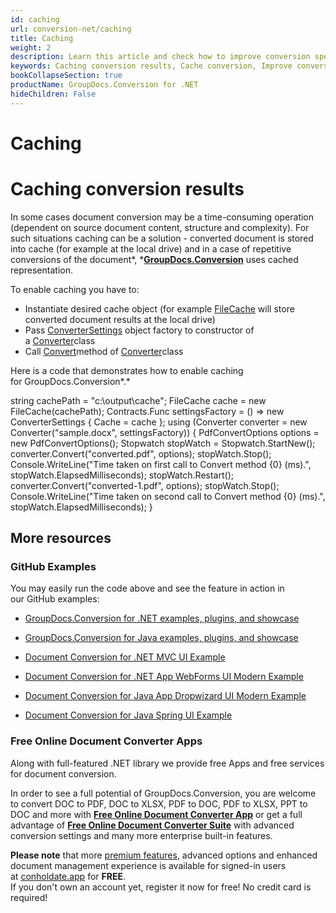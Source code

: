 ```yaml
---
id: caching
url: conversion-net/caching
title: Caching
weight: 2
description: Learn this article and check how to improve conversion speed and performance when convert document with GroupDocs.Conversion for .NET API.
keywords: Caching conversion results, Cache conversion, Improve conversion speed
bookCollapseSection: true
productName: GroupDocs.Conversion for .NET
hideChildren: False
---
```


# Caching



# Caching conversion results

In some cases document conversion may be a time-consuming operation (dependent on source document content, structure and complexity). For such situations caching can be a solution - converted document is stored into cache (for example at the local drive) and in a case of repetitive conversions of the document*, *[**GroupDocs.Conversion**](https://products.groupdocs.com/conversion/net) uses cached representation. 

To enable caching you have to:

*   Instantiate desired cache object (for example [FileCache](https://apireference.groupdocs.com/net/conversion/groupdocs.conversion.caching/filecache) will store converted document results at the local drive)
*   Pass [ConverterSettings](https://apireference.groupdocs.com/net/conversion/groupdocs.conversion/convertersettings) object factory to constructor of a [Converter](https://apireference.groupdocs.com/net/conversion/groupdocs.conversion/converter)class
*   Call [Convert](https://apireference.groupdocs.com/net/conversion/groupdocs.conversion/converter/methods/convert/2)method of [Converter](https://apireference.groupdocs.com/net/conversion/groupdocs.conversion/converter)class

Here is a code that demonstrates how to enable caching for GroupDocs.Conversion*.*

string cachePath = "c:\\output\\cache";
FileCache cache = new FileCache(cachePath);
Contracts.Func<ConverterSettings> settingsFactory = () => new ConverterSettings
{
    Cache = cache
};
using (Converter converter = new Converter("sample.docx", settingsFactory))
{
    PdfConvertOptions options = new PdfConvertOptions();
    Stopwatch stopWatch = Stopwatch.StartNew();
    converter.Convert("converted.pdf", options);
    stopWatch.Stop();
    Console.WriteLine("Time taken on first call to Convert method {0} (ms).", stopWatch.ElapsedMilliseconds);
    stopWatch.Restart();
    converter.Convert("converted-1.pdf", options);
    stopWatch.Stop();
    Console.WriteLine("Time taken on second call to Convert method {0} (ms).", stopWatch.ElapsedMilliseconds);
}

## More resources

### GitHub Examples

You may easily run the code above and see the feature in action in our GitHub examples:

*   [GroupDocs.Conversion for .NET examples, plugins, and showcase](https://github.com/groupdocs-conversion/GroupDocs.Conversion-for-.NET)
    
*   [GroupDocs.Conversion for Java examples, plugins, and showcase](https://github.com/groupdocs-conversion/GroupDocs.Conversion-for-Java)
    
*   [Document Conversion for .NET MVC UI Example](https://github.com/groupdocs-conversion/GroupDocs.Conversion-for-.NET-MVC) 
    
*   [Document Conversion for .NET App WebForms UI Modern Example](https://github.com/groupdocs-conversion/GroupDocs.Conversion-for-.NET-WebForms)
    
*   [Document Conversion for Java App Dropwizard UI Modern Example](https://github.com/groupdocs-conversion/GroupDocs.Conversion-for-Java-Dropwizard)
    
*   [Document Conversion for Java Spring UI Example](https://github.com/groupdocs-conversion/GroupDocs.Conversion-for-Java-Spring)
    

### Free Online Document Converter Apps

Along with full-featured .NET library we provide free Apps and free services for document conversion.

In order to see a full potential of GroupDocs.Conversion, you are welcome to convert DOC to PDF, DOC to XLSX, PDF to DOC, PDF to XLSX, PPT to DOC and more with **[Free Online Document Converter App](https://products.groupdocs.app/conversion)** or get a full advantage of **[Free Online Document Converter Suite](https://conholdate.app/features/document-converter-online)** with advanced conversion settings and many more enterprise built-in features.

**Please note** that more [premium features](https://conholdate.app/features), advanced options and enhanced document management experience is available for signed-in users at [conholdate.app](https://conholdate.app/) for **FREE**.  
If you don't own an account yet, register it now for free! No credit card is required!

